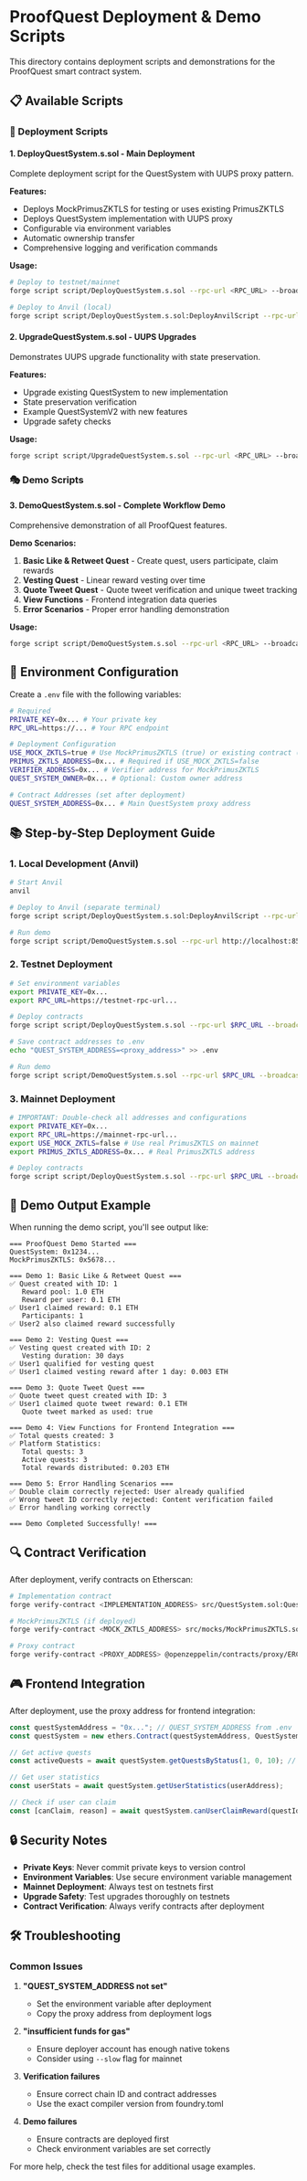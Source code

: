 # ProofQuest Deployment & Demo Scripts

This directory contains deployment scripts and demonstrations for the ProofQuest smart contract system.

## 📋 Available Scripts

### 🚀 Deployment Scripts

#### 1. **DeployQuestSystem.s.sol** - Main Deployment
Complete deployment script for the QuestSystem with UUPS proxy pattern.

**Features:**
- Deploys MockPrimusZKTLS for testing or uses existing PrimusZKTLS
- Deploys QuestSystem implementation with UUPS proxy
- Configurable via environment variables
- Automatic ownership transfer
- Comprehensive logging and verification commands

**Usage:**
```bash
# Deploy to testnet/mainnet
forge script script/DeployQuestSystem.s.sol --rpc-url <RPC_URL> --broadcast --verify

# Deploy to Anvil (local)
forge script script/DeployQuestSystem.s.sol:DeployAnvilScript --rpc-url http://localhost:8545 --broadcast
```

#### 2. **UpgradeQuestSystem.s.sol** - UUPS Upgrades
Demonstrates UUPS upgrade functionality with state preservation.

**Features:**
- Upgrade existing QuestSystem to new implementation
- State preservation verification
- Example QuestSystemV2 with new features
- Upgrade safety checks

**Usage:**
```bash
forge script script/UpgradeQuestSystem.s.sol --rpc-url <RPC_URL> --broadcast
```

### 🎭 Demo Scripts

#### 3. **DemoQuestSystem.s.sol** - Complete Workflow Demo
Comprehensive demonstration of all ProofQuest features.

**Demo Scenarios:**
1. **Basic Like & Retweet Quest** - Create quest, users participate, claim rewards
2. **Vesting Quest** - Linear reward vesting over time
3. **Quote Tweet Quest** - Quote tweet verification and unique tweet tracking
4. **View Functions** - Frontend integration data queries
5. **Error Scenarios** - Proper error handling demonstration

**Usage:**
```bash
forge script script/DemoQuestSystem.s.sol --rpc-url <RPC_URL> --broadcast
```

## 🔧 Environment Configuration

Create a `.env` file with the following variables:

```bash
# Required
PRIVATE_KEY=0x... # Your private key
RPC_URL=https://... # Your RPC endpoint

# Deployment Configuration
USE_MOCK_ZKTLS=true # Use MockPrimusZKTLS (true) or existing contract (false)
PRIMUS_ZKTLS_ADDRESS=0x... # Required if USE_MOCK_ZKTLS=false
VERIFIER_ADDRESS=0x... # Verifier address for MockPrimusZKTLS
QUEST_SYSTEM_OWNER=0x... # Optional: Custom owner address

# Contract Addresses (set after deployment)
QUEST_SYSTEM_ADDRESS=0x... # Main QuestSystem proxy address
```

## 📚 Step-by-Step Deployment Guide

### 1. Local Development (Anvil)

```bash
# Start Anvil
anvil

# Deploy to Anvil (separate terminal)
forge script script/DeployQuestSystem.s.sol:DeployAnvilScript --rpc-url http://localhost:8545 --broadcast

# Run demo
forge script script/DemoQuestSystem.s.sol --rpc-url http://localhost:8545 --broadcast
```

### 2. Testnet Deployment

```bash
# Set environment variables
export PRIVATE_KEY=0x...
export RPC_URL=https://testnet-rpc-url...

# Deploy contracts
forge script script/DeployQuestSystem.s.sol --rpc-url $RPC_URL --broadcast --verify

# Save contract addresses to .env
echo "QUEST_SYSTEM_ADDRESS=<proxy_address>" >> .env

# Run demo
forge script script/DemoQuestSystem.s.sol --rpc-url $RPC_URL --broadcast
```

### 3. Mainnet Deployment

```bash
# IMPORTANT: Double-check all addresses and configurations
export PRIVATE_KEY=0x...
export RPC_URL=https://mainnet-rpc-url...
export USE_MOCK_ZKTLS=false # Use real PrimusZKTLS on mainnet
export PRIMUS_ZKTLS_ADDRESS=0x... # Real PrimusZKTLS address

# Deploy contracts
forge script script/DeployQuestSystem.s.sol --rpc-url $RPC_URL --broadcast --verify --slow
```

## 🎯 Demo Output Example

When running the demo script, you'll see output like:

```
=== ProofQuest Demo Started ===
QuestSystem: 0x1234...
MockPrimusZKTLS: 0x5678...

=== Demo 1: Basic Like & Retweet Quest ===
✅ Quest created with ID: 1
   Reward pool: 1.0 ETH
   Reward per user: 0.1 ETH
✅ User1 claimed reward: 0.1 ETH
   Participants: 1
✅ User2 also claimed reward successfully

=== Demo 2: Vesting Quest ===
✅ Vesting quest created with ID: 2
   Vesting duration: 30 days
✅ User1 qualified for vesting quest
✅ User1 claimed vesting reward after 1 day: 0.003 ETH

=== Demo 3: Quote Tweet Quest ===
✅ Quote tweet quest created with ID: 3
✅ User1 claimed quote tweet reward: 0.1 ETH
   Quote tweet marked as used: true

=== Demo 4: View Functions for Frontend Integration ===
✅ Total quests created: 3
✅ Platform Statistics:
   Total quests: 3
   Active quests: 3
   Total rewards distributed: 0.203 ETH

=== Demo 5: Error Handling Scenarios ===
✅ Double claim correctly rejected: User already qualified
✅ Wrong tweet ID correctly rejected: Content verification failed
✅ Error handling working correctly

=== Demo Completed Successfully! ===
```

## 🔍 Contract Verification

After deployment, verify contracts on Etherscan:

```bash
# Implementation contract
forge verify-contract <IMPLEMENTATION_ADDRESS> src/QuestSystem.sol:QuestSystem --chain-id <CHAIN_ID>

# MockPrimusZKTLS (if deployed)
forge verify-contract <MOCK_ZKTLS_ADDRESS> src/mocks/MockPrimusZKTLS.sol:MockPrimusZKTLS --constructor-args $(cast abi-encode "constructor(address)" <VERIFIER_ADDRESS>) --chain-id <CHAIN_ID>

# Proxy contract
forge verify-contract <PROXY_ADDRESS> @openzeppelin/contracts/proxy/ERC1967/ERC1967Proxy.sol:ERC1967Proxy --chain-id <CHAIN_ID>
```

## 🎮 Frontend Integration

After deployment, use the proxy address for frontend integration:

```javascript
const questSystemAddress = "0x..."; // QUEST_SYSTEM_ADDRESS from .env
const questSystem = new ethers.Contract(questSystemAddress, QuestSystemABI, provider);

// Get active quests
const activeQuests = await questSystem.getQuestsByStatus(1, 0, 10); // Status.Active

// Get user statistics
const userStats = await questSystem.getUserStatistics(userAddress);

// Check if user can claim
const [canClaim, reason] = await questSystem.canUserClaimReward(questId, userAddress);
```

## 🔒 Security Notes

- **Private Keys**: Never commit private keys to version control
- **Environment Variables**: Use secure environment variable management
- **Mainnet Deployment**: Always test on testnets first
- **Upgrade Safety**: Test upgrades thoroughly on testnets
- **Contract Verification**: Always verify contracts after deployment

## 🛠 Troubleshooting

### Common Issues

1. **"QUEST_SYSTEM_ADDRESS not set"**
   - Set the environment variable after deployment
   - Copy the proxy address from deployment logs

2. **"insufficient funds for gas"**
   - Ensure deployer account has enough native tokens
   - Consider using `--slow` flag for mainnet

3. **Verification failures**
   - Ensure correct chain ID and contract addresses
   - Use the exact compiler version from foundry.toml

4. **Demo failures**
   - Ensure contracts are deployed first
   - Check environment variables are set correctly

For more help, check the test files for additional usage examples.